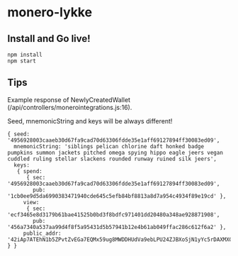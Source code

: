 # monero-lykke

## Install and Go live!
```
npm install
npm start
```

## Tips
Example response of NewlyCreatedWallet (/api/controllers/monerointegrations.js:16).

Seed, mnemonicString and keys will be always different!
```
{ seed: '4956928003caaeb30d67fa9cad70d63306fdde35e1aff69127894ff30083ed09',
  mnemonicString: 'siblings pelican chlorine daft honked badge pumpkins summon jackets pitched omega spying hippo eagle jeers vegan cuddled ruling stellar slackens rounded runway ruined silk jeers',
  keys: 
   { spend: 
      { sec: '4956928003caaeb30d67fa9cad70d63306fdde35e1aff69127894ff30083ed09',
        pub: '1cb0ee9d5da6990383471940cde645c5efb84bf8813a8d7a954c4934f89e19cd' },
     view: 
      { sec: 'ecf3465e8d3179b61bae41525b0bd3f8bdfc971401dd20480a348ae928871908',
        pub: '456a7340a537aa99d4f8f5a95431d5b57941b12e4b61ab049ffac286c612f6a2' },
     public_addr: '42iAp7ATEhN1b5ZPvtZvEGa7EQMx59ug8MWDDHUdVa9ebLPU24ZJBXoSjN1yYc5rDAXMXGNkxzb541msKL8ud1gZKN7Rj55' } }

```
